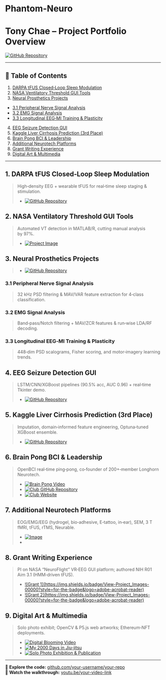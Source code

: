 # Phantom-Neuro

# Tony Chae – Project Portfolio Overview

[![GitHub Repository](https://img.shields.io/badge/GitHub-Portfolio-181717?logo=github)](https://github.com/tonychae01/)  

---

## 📑 Table of Contents

1. [DARPA tFUS Closed‑Loop Sleep Modulation](#1-darpa-tfus-closed-loop-sleep-modulation)
2. [NASA Ventilatory Threshold GUI Tools](#2-nasa-ventilatory-threshold-gui-tools)
3. [Neural Prosthetics Projects](#3-neural-prosthetics-projects)
  - [3.1 Peripheral Nerve Signal Analysis](#31-peripheral-nerve-signal-analysis)  
  - [3.2 EMG Signal Analysis](#32-emg-signal-analysis)  
  - [3.3 Longitudinal EEG‑MI Training & Plasticity](#33-longitudinal-eeg-mi-training--plasticity)  
4. [EEG Seizure Detection GUI](#4-eeg-seizure-detection-gui)  
5. [Kaggle Liver Cirrhosis Prediction (3rd Place)](#5-kaggle-liver-cirrhosis-prediction-3rd-place)  
6. [Brain Pong BCI & Leadership](#6-brain-pong-bci--leadership)  
7. [Additional Neurotech Platforms](#7-additional-neurotech-platforms)  
8. [Grant Writing Experience](#8-grant-writing-experience)  
9. [Digital Art & Multimedia](#9-digital-art--multimedia)  

---

## 1. DARPA tFUS Closed‑Loop Sleep Modulation
> High‑density EEG + wearable tFUS for real‑time sleep staging & stimulation.
> - [![GitHub Repository](https://img.shields.io/badge/GitHub-Repository-181717?style=for-the-badge&logo=github)](https://github.com/tonychae01/DARPA-Wearable-tFUS-Closed-Loop-Sleep-Modulation-Project)

## 2. NASA Ventilatory Threshold GUI Tools
> Automated VT detection in MATLAB/R, cutting manual analysis by 97%.
> - [![Project Image](https://img.shields.io/badge/View-Project_Images-E12C24?style=for-the-badge&logo=adobe-acrobat-reader)](https://drive.google.com/file/d/1p34AuUIlnGTKgJf8T86PWNbPf7NcZTQL/view?usp=drive_link)

## 3. Neural Prosthetics Projects
> - [![GitHub Repository](https://img.shields.io/badge/GitHub-Repository-181717?style=for-the-badge&logo=github)](https://github.com/tonychae01/Neural-Engineering-Project)
  ### 3.1 Peripheral Nerve Signal Analysis
  > 32 kHz PSD filtering & MAV/VAR feature extraction for 4‑class classification.
  
  ### 3.2 EMG Signal Analysis
  > Band‑pass/Notch filtering + MAV/ZCR features & run‑wise LDA/RF decoding.
  
  ### 3.3 Longitudinal EEG‑MI Training & Plasticity
  > 448‑dim PSD scalograms, Fisher scoring, and motor‑imagery learning trends.

## 4. EEG Seizure Detection GUI
> LSTM/CNN/XGBoost pipelines (90.5% acc, AUC 0.96) + real‑time Tkinter demo.
> - [![GitHub Repository](https://img.shields.io/badge/GitHub-Repository-181717?style=for-the-badge&logo=github)](https://github.com/tonychae01/EEG-Seizure-Detection-GUI/blob/main/Official%20Report%20-%20two%20column%20version.pdf) 
## 5. Kaggle Liver Cirrhosis Prediction (3rd Place)
> Imputation, domain‑informed feature engineering, Optuna‑tuned XGBoost ensemble.
> - [![GitHub Repository](https://img.shields.io/badge/GitHub-Repository-181717?style=for-the-badge&logo=github)](https://github.com/tonychae01/Kaggle_ML_Competition?tab=readme-ov-file)

## 6. Brain Pong BCI & Leadership
> OpenBCI real‑time ping‑pong, co‑founder of 200+‑member Longhorn Neurotech.
> - [![Brain Pong Video](https://img.shields.io/badge/Watch-Project_Video-0004FF?style=for-the-badge&logo=youtube)](https://www.youtube.com/watch?v=zHFV1OunXrM)
> - [![Club GitHub Repository](https://img.shields.io/badge/GitHub-Repository-181717?style=for-the-badge&logo=github)](https://github.com/LonghornNeurotech)
> - [![Club Website](https://img.shields.io/badge/View-Project_Images-228B22?style=for-the-badge&logo=adobe-acrobat-reader)](https://lhneurotech.com/events)

## 7. Additional Neurotech Platforms
> EOG/EMG/EEG (hydrogel, bio‑adhesive, E‑tattoo, in‑ear), SEM, 3 T fMRI, tFUS, rTMS, Neurable.
> - [![Image](https://img.shields.io/badge/View-Project_Images-E12C24?style=for-the-badge&logo=adobe-acrobat-reader)](https://drive.google.com/file/d/1nB6Z6WAxA1DnGyyUDow7wylYVr0DzEw3/view?usp=sharing)
> - 
## 8. Grant Writing Experience
> PI on NASA “NeuroFlight” VR‑EEG GUI platform; authored NIH R01 Aim 3.1 (HMM‑driven tFUS).
> - [![Grant 1](https://img.shields.io/badge/View-Project_Images- 00000?style=for-the-badge&logo=adobe-acrobat-reader)](https://drive.google.com/file/d/1uE6ZHleBZnBjd0w_SMMXw_cOGZSYRRLu/view?usp=drive_link)
> - [![Grant 2](https://img.shields.io/badge/View-Project_Images- 00000?style=for-the-badge&logo=adobe-acrobat-reader)](https://drive.google.com/file/d/12NUEz-VlpTTnU-jotnxhgBjtpprsCMDS/view?usp=drive_link)

## 9. Digital Art & Multimedia
> Solo photo exhibit; OpenCV & P5.js web artworks; Ethereum‑NFT deployments.
> - [![Digital Blooming Video](https://img.shields.io/badge/Watch-Project_Video-0004FF?style=for-the-badge&logo=youtube)](https://rarible.com/token/0x60f80121c31a0d46b5279700f9df786054aa5ee5:944710?tab=overview)
> - [![My 2000 Days in Jiu-jitsu](https://img.shields.io/badge/View-Project_Images-E12C24?style=for-the-badge&logo=adobe-acrobat-reader)](https://drive.google.com/file/d/1Hgw_ErDUmz4klgJtFJInKvCHRTiRbPlB/view?usp=drive_link)
> - [![Solo Photo Exhibition & Publication](https://img.shields.io/badge/View-Publication-07200?style=for-the-badge&logo=adobe-acrobat-reader)](https://m.snvision.newsa.kr/a.html?uid=15072)
---

🔗 **Explore the code:** [github.com/your-username/your-repo](https://github.com/your-username/your-repo)  
🎥 **Watch the walkthrough:** [youtu.be/your-video-link](https://youtu.be/your-video-link)
